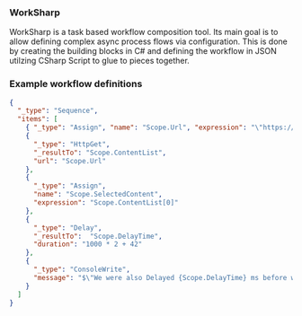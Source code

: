 ﻿### WorkSharp

WorkSharp is a task based workflow composition tool. Its main goal is to allow defining complex async process flows via configuration. 
This is done by creating the building blocks in C# and defining the workflow in JSON utilzing CSharp Script to glue to pieces together.

### Example workflow definitions

```json
{
  "_type": "Sequence",
  "items": [
    { "_type": "Assign", "name": "Scope.Url", "expression": "\"https://jsonplaceholder.typicode.com/posts\"" },
    {
      "_type": "HttpGet",
      "_resultTo": "Scope.ContentList",
      "url": "Scope.Url"
    },
    {
      "_type": "Assign",
      "name": "Scope.SelectedContent",
      "expression": "Scope.ContentList[0]"
    },
    {
      "_type": "Delay",
      "_resultTo":  "Scope.DelayTime",
      "duration": "1000 * 2 + 42"
    },
    {
      "_type": "ConsoleWrite",
      "message": "$\"We were also Delayed {Scope.DelayTime} ms before we could see this -> {Scope.SelectedContent.body}\""
    }
  ]
}
```

